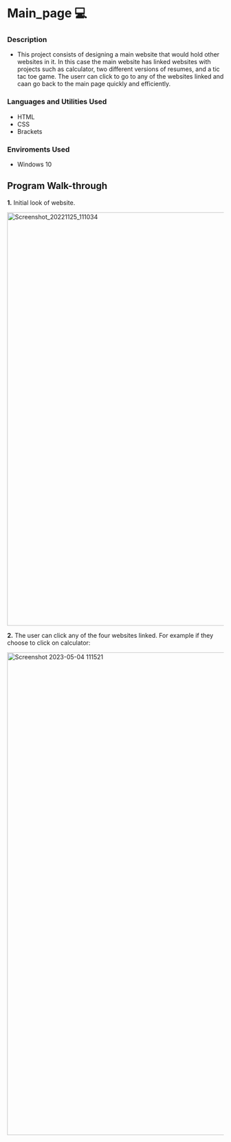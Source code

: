 # Main_page 💻
### Description
- This project consists of designing a main website that would hold other websites in it. In this case the main website has linked websites with projects such as calculator, two different versions of resumes, and a tic tac toe game. The userr can click to go to any of the websites linked and caan go back to the main page quickly and efficiently.

### Languages and Utilities Used
- HTML
- CSS
- Brackets
### Enviroments Used
- Windows 10
## Program Walk-through
**1.**  Initial look of website.

<img width="959" alt="Screenshot_20221125_111034" src="https://user-images.githubusercontent.com/116442206/236882388-b86be5f1-bff4-4406-92d0-0a91d090e56f.png">

**2.** The user can click any of the four websites linked. For example if they choose to click on calculator: 

<img width="1120" alt="Screenshot 2023-05-04 111521" src="https://user-images.githubusercontent.com/116442206/236891575-9005386c-2d84-43ec-8347-34e57b899417.png">
